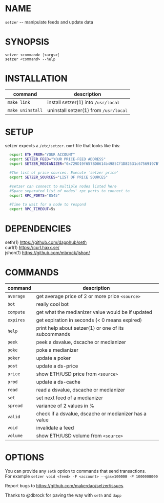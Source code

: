 # NAME
   `setzer` -- manipulate feeds and update data

# SYNOPSIS
   `setzer <command> [<args>]`  
   `setzer <command> --help`

# INSTALLATION

   | command        |  description                           |
   |----------------|----------------------------------------| 
   |`make link`     |  install setzer(1) into `/usr/local`   |  
   |`make uninstall`|  uninstall setzer(1) from `/usr/local` |

# SETUP
  setzer expects a `/etc/setzer.conf` file that looks like this:

```bash
  export ETH_FROM="YOUR ACCOUNT"
  export SETZER_FEED="YOUR PRICE-FEED ADDRESS"
  export SETZER_MEDIANIZER="0x729D19f657BD0614b4985Cf1D82531c67569197B"
  
  #The list of price sources. Execute 'setzer price'
  export SETZER_SOURCES="LIST OF PRICE SOURCES"
  
  #setzer can connect to multiple nodes listed here
  #Space separated list of nodes' rpc ports to connect to
  export RPC_PORTS="8545"
  
  #Time to wait for a node to respond
  export RPC_TIMEOUT=5s
```
# DEPENDENCIES
   seth(1)         https://github.com/dapphub/seth  
   curl(1)         https://curl.haxx.se/  
   jshon(1)        https://github.com/mbrock/jshon/

# COMMANDS

  | command    |      description                                           |
  |------------|------------------------------------------------------------|
  |`average`   |      get average price of 2 or more price `<source>`       |
  |`bot`       |      really cool bot                                       |
  |`compute`   |      get what the medianizer value would be if updated     |
  |`expires`   |      get expiration in seconds (< 0 means expired)         |
  |`help`      |      print help about setzer(1) or one of its subcommands  |
  |`peek`      |      peek a dsvalue, dscache or medianizer                 |
  |`poke`      |      poke a medianizer                                     |
  |`poker`     |      update a poker                                        |
  |`post`      |      update a ds-price                                     |
  |`price`     |      show ETH/USD price from `<source>`                    |
  |`prod`      |      update a ds-cache                                     |
  |`read`      |      read a dsvalue, dscache or medianizer                 |
  |`set`       |      set next feed of a medianizer                         |
  |`spread`    |      variance of 2 values in %                             |
  |`valid`     |      check if a dsvalue, dscache or medianizer has a value |
  |`void`      |      invalidate a feed                                     |
  |`volume`    |      show ETH/USD volume from `<source>`                   |

# OPTIONS
   You can provide any `seth` option to commands that send transactions.  
   For example `setzer void <feed> -F <account> --gas=100000 -P 1000000000`

Report bugs to <https://github.com/makerdao/setzer/issues>.

Thanks to @dbrock for paving the way with `seth` and `dapp`
